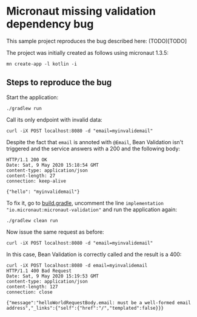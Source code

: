 # Micronaut missing validation dependency bug

This sample project reproduces the bug described here: (TODO)[TODO]

The project was initially created as follows using micronaut 1.3.5:

    mn create-app -l kotlin -i

## Steps to reproduce the bug

Start the application:

    ./gradlew run

Call its only endpoint with invalid data:

    curl -iX POST localhost:8080 -d "email=myinvalidemail"

Despite the fact that `email` is annoted with `@Email`, Bean Validation isn't triggered and the service answers with a
200 and the following body:

    HTTP/1.1 200 OK
    Date: Sat, 9 May 2020 15:18:54 GMT
    content-type: application/json
    content-length: 27
    connection: keep-alive
    
    {"hello": "myinvalidemail"}

To fix it, go to [build.gradle](build.gradle), uncomment the line `implementation "io.micronaut:micronaut-validation"`
and run the application again:

    ./gradlew clean run

Now issue the same request as before:

    curl -iX POST localhost:8080 -d "email=myinvalidemail"

In this case, Bean Validation is correctly called and the result is a 400:

    curl -iX POST localhost:8080 -d email=myinvalidemail
    HTTP/1.1 400 Bad Request
    Date: Sat, 9 May 2020 15:19:53 GMT
    content-type: application/json
    content-length: 127
    connection: close
    
    {"message":"helloWorldRequestBody.email: must be a well-formed email address","_links":{"self":{"href":"/","templated":false}}}